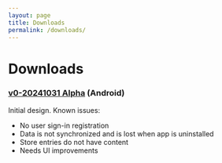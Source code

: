 ```yaml
---
layout: page
title: Downloads
permalink: /downloads/
---
```

# Downloads

### [v0-20241031 Alpha](/assets/dl/dayTempo-20240131.apk) (Android)

Initial design. 
Known issues:
- No user sign-in registration 
- Data is not synchronized and is lost when app is uninstalled
- Store entries do not have content 
- Needs UI improvements
